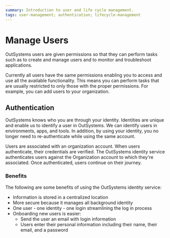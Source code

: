 ```yaml
---
summary: Introduction to user and life cycle management.  
tags: user-management; authentication; lifecycle-management
---
```


# Manage Users

OutSystems users are given permissions so that they can perform tasks such as to create and manage users and to monitor and troubleshoot applications.

Currently all users have the same permissions enabling you to access and use all the available functionality. This means you can perform tasks that are usually restricted to only those with the proper permissions. For example, you can add users to your organization.

## Authentication

OutSystems knows who you are through your identity. Identities are unique and enable us to identify a user in OutSystems. We can identify users in environments, apps, and tools. In addition, by using your identity, you no longer need to re-authenticate while using the same account.

Users are associated with an organization account. When users authenticate, their credentials are verified. The OutSystems identity service authenticates users against the Organization account to which they're associated. Once authenticated, users continue on their journey.

### Benefits

The following are some benefits of using the OutSystems identity service:

* Information is stored in a centralized location
* More secure because it manages all background identity
* One user - one identity - one login streamlining the log in process
* Onboarding new users is easier:
    * Send the user an email with login information
    * Users enter their personal information including their name, their email, and a password
  